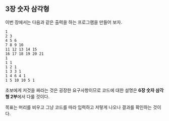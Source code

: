 ## 3장 숫자 삼각형

이번 장에서는 다음과 같은 출력을 하는 프로그램을 만들어 보자.

```
1
2 3
4 5 6
7 8 9 10
11 12 13 14 15
16 17 18 19 20 21
1
1 1
1 2 1
1 3 3 1
1 4 6 4 1
1 5 10 10 5 1
```

초보에게 저것을 짜라는 것은 굉장한 요구사항이므로 코드에 대한 설명은 **6장 숫자 삼각형 2부**에서 다룰 것이다.

목표는 머리를 비우고 그냥 코드를 따라 입력하고 저렇게 나오나 결과를 확인하는 것이다.

